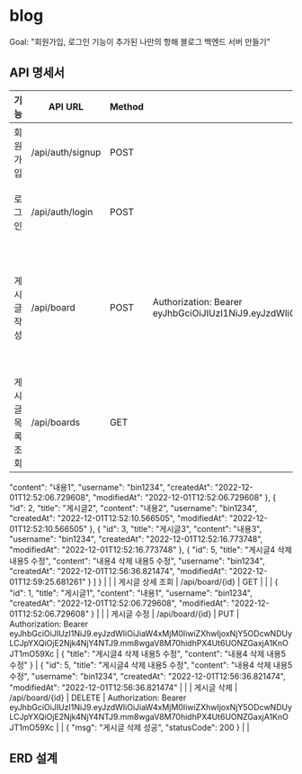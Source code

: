 # blog
Goal:  "회원가입, 로그인 기능이 추가된 나만의 항해 블로그 백엔드 서버 만들기"
## API 명세서
| 기능        | API URL          | Method | Request Header                                                                                                                                              | Request                                                   | Response                                                                                                                                                                                                                                                                                                                                                                                                                                                                                                                                                                                                                                                                                       | Response header                                                                                                                                             |
| --------- | ---------------- | ------ | ----------------------------------------------------------------------------------------------------------------------------------------------------------- | --------------------------------------------------------- | ---------------------------------------------------------------------------------------------------------------------------------------------------------------------------------------------------------------------------------------------------------------------------------------------------------------------------------------------------------------------------------------------------------------------------------------------------------------------------------------------------------------------------------------------------------------------------------------------------------------------------------------------------------------------------------------------- | ----------------------------------------------------------------------------------------------------------------------------------------------------------- |
| 회원 가입     | /api/auth/signup | POST   |                                                                                                                                                             | { "username": "bin1234", "password": "Bin@12345" }        | { "msg": "회원가입 성공", "statusCode": 200 }                                                                                                                                                                                                                                                                                                                                                                                                                                                                                                                                                                                                                                                        |                                                                                                                                                             |
| 로그인       | /api/auth/login  | POST   |                                                                                                                                                             | { "username": "bin1234", "password": "Bin@12345" }        | { "msg": "로그인 성공", "statusCode": 200 }                                                                                                                                                                                                                                                                                                                                                                                                                                                                                                                                                                                                                                                         | Authorization: Bearer eyJhbGciOiJIUzI1NiJ9.eyJzdWIiOiJiaW4xMjM0IiwiZXhwIjoxNjY5ODcwNDUyLCJpYXQiOjE2Njk4NjY4NTJ9.mm8wgaV8M70hidhPX4Ut6UONZGaxjA1KnOJT1mO59Xc |
| 게시글 작성    | /api/board       | POST   | Authorization: Bearer eyJhbGciOiJIUzI1NiJ9.eyJzdWIiOiJiaW4xMjM0IiwiZXhwIjoxNjY5ODcwNDUyLCJpYXQiOjE2Njk4NjY4NTJ9.mm8wgaV8M70hidhPX4Ut6UONZGaxjA1KnOJT1mO59Xc | { "title": "게시글5", "content": "내용5" }                     | { "id": 5, "title": "게시글5", "content": "내용5", "username": "bin1234", "createdAt": "2022-12-01T12:56:36.821474", "modifiedAt": "2022-12-01T12:56:36.821474" }                                                                                                                                                                                                                                                                                                                                                                                                                                                                                                                                   |                                                                                                                                                             |
| 게시글 목록 조회 | /api/boards      | GET    |                                                                                                                                                             |                                                           | { "postList": [ { "id": 1, "title": "게시글1",
"content": "내용1", 
"username": "bin1234",
"createdAt": "2022-12-01T12:52:06.729608",
"modifiedAt": "2022-12-01T12:52:06.729608" },
{ "id": 2, "title": "게시글2", "content": "내용2", "username": "bin1234", "createdAt": "2022-12-01T12:52:10.566505", "modifiedAt": "2022-12-01T12:52:10.566505" }, { "id": 3, "title": "게시글3", "content": "내용3", "username": "bin1234", "createdAt": "2022-12-01T12:52:16.773748", "modifiedAt": "2022-12-01T12:52:16.773748" }, { "id": 5, "title": "게시글4 삭제 내용5 수정", "content": "내용4 삭제 내용5 수정", "username": "bin1234", "createdAt": "2022-12-01T12:56:36.821474", "modifiedAt": "2022-12-01T12:59:25.681261" } ] } |                                                                                                                                                             |
| 게시글 상세 조회 | /api/board/{id}  | GET    |                                                                                                                                                             |                                                           | { "id": 1, "title": "게시글1", "content": "내용1", "username": "bin1234", "createdAt": "2022-12-01T12:52:06.729608", "modifiedAt": "2022-12-01T12:52:06.729608" }                                                                                                                                                                                                                                                                                                                                                                                                                                                                                                                                   |                                                                                                                                                             |
| 게시글 수정    | /api/board/{id}  | PUT    | Authorization: Bearer eyJhbGciOiJIUzI1NiJ9.eyJzdWIiOiJiaW4xMjM0IiwiZXhwIjoxNjY5ODcwNDUyLCJpYXQiOjE2Njk4NjY4NTJ9.mm8wgaV8M70hidhPX4Ut6UONZGaxjA1KnOJT1mO59Xc | { "title": "게시글4 삭제 내용5 수정", "content": "내용4 삭제 내용5 수정" } | { "id": 5, "title": "게시글4 삭제 내용5 수정", "content": "내용4 삭제 내용5 수정", "username": "bin1234", "createdAt": "2022-12-01T12:56:36.821474", "modifiedAt": "2022-12-01T12:56:36.821474"                                                                                                                                                                                                                                                                                                                                                                                                                                                                                                                 |                                                                                                                                                             |
| 게시글 삭제    | /api/board/{id}  | DELETE | Authorization: Bearer eyJhbGciOiJIUzI1NiJ9.eyJzdWIiOiJiaW4xMjM0IiwiZXhwIjoxNjY5ODcwNDUyLCJpYXQiOjE2Njk4NjY4NTJ9.mm8wgaV8M70hidhPX4Ut6UONZGaxjA1KnOJT1mO59Xc |                                                           | { "msg": "게시글 삭제 성공", "statusCode": 200 }                                                                                                                                                                                                                                                                                                                                                                                                                                                                                                                                                                                                                                                      |                                                                                                                                                             |
## ERD 설계

